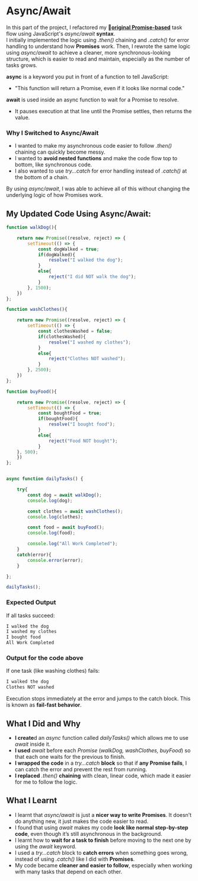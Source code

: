 # Async/Await
In this part of the project, I refactored my 🔗[**original Promise-based**](https://github.com/LinusBwana/JavaScript-my-journey/tree/main/promises) task flow using JavaScript's *async/await* **syntax**.  
I initially implemented the logic using *.then()* chaining and *.catch()* for error handling to understand how **Promises** work. Then, I rewrote the same logic using *async/await* to achieve a cleaner, more synchronous-looking structure, which is easier to read and maintain, especially as the number of tasks grows.


**async** is a keyword you put in front of a function to tell JavaScript:  
- "This function will return a Promise, even if it looks like normal code."  

**await** is used inside an async function to wait for a Promise to resolve.  
- It pauses execution at that line until the Promise settles, then returns the value.  

### Why I Switched to Async/Await
- I wanted to make my asynchronous code easier to follow *.then()* chaining can quickly become messy.
- I wanted to **avoid nested functions** and make the code flow top to bottom, like synchronous code.
- I also wanted to use *try...catch* for error handling instead of *.catch()* at the bottom of a chain.  

By using *async/await*, I was able to achieve all of this without changing the underlying logic of how Promises work.


## My Updated Code Using Async/Await:
```javascript
function walkDog(){

    return new Promise((resolve, reject) => {
        setTimeout(() => {
            const dogWalked = true;
            if(dogWalked){
                resolve("I walked the dog");
            }
            else{
                reject("I did NOT walk the dog");
            } 
        }, 1500);
    })
};

function washClothes(){

    return new Promise((resolve, reject) => {
        setTimeout(() => {
            const clothesWashed = false;
            if(clothesWashed){
                resolve("I washed my clothes");
            }
            else{
                reject("Clothes NOT washed");
            }
        }, 2500); 
    })
};

function buyFood(){

    return new Promise((resolve, reject) => {
        setTimeout(() => {
            const boughtFood = true;
            if(boughtFood){
                resolve("I bought food");
            }
            else{
                reject("Food NOT bought");
            } 
    }, 500);
    })
};


async function dailyTasks() {

    try{
        const dog = await walkDog();
        console.log(dog);

        const clothes = await washClothes();
        console.log(clothes);

        const food = await buyFood();
        console.log(food);

        console.log("All Work Completed");
    }
    catch(error){
        console.error(error);
    }

};

dailyTasks();
```

### Expected Output
If all tasks succeed:
```javascript
I walked the dog
I washed my clothes
I bought food
All Work Completed
```

### Output for the code above
If one task (like washing clothes) fails:
```javascript
I walked the dog
Clothes NOT washed
```
Execution stops immediately at the error and jumps to the catch block. This is known as **fail-fast behavior**.

## What I Did and Why
- **I create**d an *async* function called *dailyTasks()* which allows me to use *await* inside it.
- **I used** *await* before each *Promise* (*walkDog, washClothes, buyFood*) so that each one waits for the previous to finish.
- **I wrapped the code** in a *try...catch* **block** so that if **any Promise fails**, I can catch the error and prevent the rest from running.
- **I replaced** *.then()* **chaining** with clean, linear code, which made it easier for me to follow the logic.

## What I Learnt
- I learnt that *async/await* is just a **nicer way to write Promises**. It doesn’t do anything new, it just makes the code easier to read.
- I found that using *await* makes my code **look like normal step-by-step code**, even though it’s still asynchronous in the background.
- I learnt how to **wait for a task to finish** before moving to the next one by using the *await* keyword.
- I used a *try...catch* block to **catch errors** when something goes wrong, instead of using *.catch()* like I did with **Promises**.
- My code became **cleaner and easier to follow**, especially when working with many tasks that depend on each other.